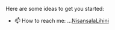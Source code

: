 Here are some ideas to get you started:
<!--
- 🔭 I’m currently working on ... 
- 🌱 I’m currently learning ... 
- 👯 I’m looking to collaborate on ... 
- 🤔 I’m looking for help with ...
- 💬 Ask me about ...
-->
- 📫 How to reach me: ...[NisansalaLihini](https://twitter.com/NisansalaLihini)
<!--
- 😄 Pronouns: ...
- ⚡ Fun fact: ...
-->
